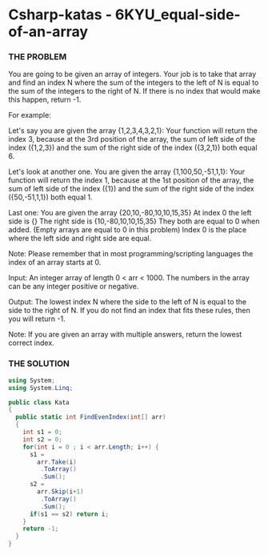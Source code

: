 # Csharp-katas - 6KYU_equal-side-of-an-array



### THE PROBLEM
You are going to be given an array of integers. Your job is to take that array and find an index N where the sum of the integers to the left of N is equal to the sum of the integers to the right of N. If there is no index that would make this happen, return -1.

For example:

Let's say you are given the array {1,2,3,4,3,2,1}:
Your function will return the index 3, because at the 3rd position of the array, the sum of left side of the index ({1,2,3}) and the sum of the right side of the index ({3,2,1}) both equal 6.

Let's look at another one.
You are given the array {1,100,50,-51,1,1}:
Your function will return the index 1, because at the 1st position of the array, the sum of left side of the index ({1}) and the sum of the right side of the index ({50,-51,1,1}) both equal 1.

Last one:
You are given the array {20,10,-80,10,10,15,35}
At index 0 the left side is {}
The right side is {10,-80,10,10,15,35}
They both are equal to 0 when added. (Empty arrays are equal to 0 in this problem)
Index 0 is the place where the left side and right side are equal.

Note: Please remember that in most programming/scripting languages the index of an array starts at 0.

Input:
An integer array of length 0 < arr < 1000. The numbers in the array can be any integer positive or negative.

Output:
The lowest index N where the side to the left of N is equal to the side to the right of N. If you do not find an index that fits these rules, then you will return -1.

Note:
If you are given an array with multiple answers, return the lowest correct index.

### THE SOLUTION

```c#
using System;
using System.Linq;

public class Kata
{
  public static int FindEvenIndex(int[] arr)
  {
    int s1 = 0;
    int s2 = 0;
    for(int i = 0 ; i < arr.Length; i++) {
      s1 =  
        arr.Take(i)
         .ToArray()
         .Sum();
      s2 =  
        arr.Skip(i+1)
         .ToArray()
         .Sum();
      if(s1 == s2) return i;
    }
    return -1;
  }
}
```
